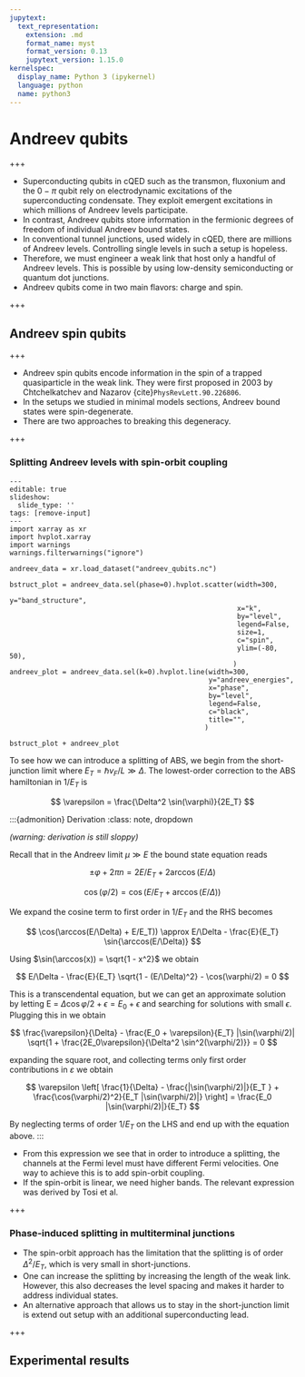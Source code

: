 ```yaml
---
jupytext:
  text_representation:
    extension: .md
    format_name: myst
    format_version: 0.13
    jupytext_version: 1.15.0
kernelspec:
  display_name: Python 3 (ipykernel)
  language: python
  name: python3
---
```


# Andreev qubits

+++

- Superconducting qubits in cQED such as the transmon, fluxonium and the $0 - \pi$ qubit rely on electrodynamic excitations of the superconducting condensate. They exploit emergent excitations in which millions of Andreev levels participate.
- In contrast, Andreev qubits store information in the fermionic degrees of freedom of individual Andreev bound states.
- In conventional tunnel junctions, used widely in cQED, there are millions of Andreev levels. Controlling single levels in such a setup is hopeless.
- Therefore, we must engineer a weak link that host only a handful of Andreev levels. This is possible by using low-density semiconducting or quantum dot junctions.
- Andreev qubits come in two main flavors: charge and spin.

+++

## Andreev spin qubits

+++

- Andreev spin qubits encode information in the spin of a trapped quasiparticle in the weak link. They were first proposed in 2003 by Chtchelkatchev and Nazarov {cite}`PhysRevLett.90.226806`.
- In the setups we studied in minimal models sections, Andreev bound states were spin-degenerate.
- There are two approaches to breaking this degeneracy.

+++

### Splitting Andreev levels with spin-orbit coupling

```{code-cell} ipython3
---
editable: true
slideshow:
  slide_type: ''
tags: [remove-input]
---
import xarray as xr
import hvplot.xarray
import warnings
warnings.filterwarnings("ignore")

andreev_data = xr.load_dataset("andreev_qubits.nc")

bstruct_plot = andreev_data.sel(phase=0).hvplot.scatter(width=300,
                                                        y="band_structure",
                                                        x="k",
                                                        by="level",
                                                        legend=False,
                                                        size=1,
                                                        c="spin",
                                                        ylim=(-80, 50),
                                                       )
andreev_plot = andreev_data.sel(k=0).hvplot.line(width=300,
                                                 y="andreev_energies",
                                                 x="phase",
                                                 by="level",
                                                 legend=False,
                                                 c="black",
                                                 title="",
                                                )

bstruct_plot + andreev_plot
```

To see how we can introduce a splitting of ABS, we begin from the short-junction limit where $E_T = \hbar v_F / L \gg \Delta$. The lowest-order correction to the ABS hamiltonian in $1/E_T$ is

$$
\varepsilon = \frac{\Delta^2 \sin(\varphi)}{2E_T}
$$


:::{admonition} Derivation
:class: note, dropdown

_(warning: derivation is still sloppy)_

Recall that in the Andreev limit $\mu \gg E$ the bound state equation reads

$$
\pm \varphi + 2\pi n  = 2E/E_T + 2\arccos(E/\Delta)
$$

$$
\cos(\varphi/2) = \cos\left(E/E_T + \arccos(E/\Delta) \right) 
$$

We expand the cosine term to first order in $1/E_T$ and the RHS becomes

$$
\cos(\arccos(E/\Delta) + E/E_T)) \approx E/\Delta - \frac{E}{E_T} \sin{\arccos(E/\Delta)} 
$$

Using $\sin(\arccos(x)) = \sqrt{1 - x^2}$ we obtain 

$$
E/\Delta - \frac{E}{E_T} \sqrt{1 - (E/\Delta)^2} - \cos(\varphi/2) = 0
$$

This is a transcendental equation, but we can get an approximate solution by letting E = $\Delta \cos \varphi/2 + \epsilon = E_0 + \epsilon$ and searching for solutions with small $\epsilon$. Plugging this in we obtain

$$
\frac{\varepsilon}{\Delta} - \frac{E_0 + \varepsilon}{E_T} |\sin(\varphi/2)| \sqrt{1 + \frac{2E_0\varepsilon}{\Delta^2 \sin^2(\varphi/2)}} = 0
$$

expanding the square root, and collecting terms only first order contributions in $\varepsilon$ we obtain

$$
\varepsilon \left[ \frac{1}{\Delta} - \frac{|\sin(\varphi/2)|}{E_T } + \frac{\cos(\varphi/2)^2}{E_T |\sin(\varphi/2)|} \right] = \frac{E_0 |\sin(\varphi/2)|}{E_T}
$$

By neglecting terms of order $1/E_T$ on the LHS and end up with the equation above.
:::

- From this expression we see that in order to introduce a splitting, the channels at the Fermi level must have different Fermi velocities. One way to achieve this is to add spin-orbit coupling.
- If the spin-orbit is linear, we need higher bands. The relevant expression was derived by Tosi et al.

+++

### Phase-induced splitting in multiterminal junctions
- The spin-orbit approach has the limitation that the splitting is of order $\Delta^2/E_T$, which is very small in short-junctions.
- One can increase the splitting by increasing the length of the weak link. However, this also decreases the level spacing and makes it harder to address individual states.
- An alternative approach that allows us to stay in the short-junction limit is extend out setup with an additional superconducting lead.

+++

## Experimental results

```{code-cell} ipython3

```
